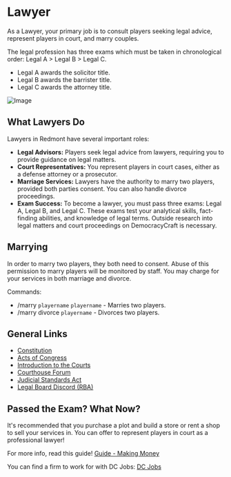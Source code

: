 # Lawyer

As a Lawyer, your primary job is to consult players seeking legal advice, represent players in court, and marry couples.

The legal profession has three exams which must be taken in chronological order: Legal A > Legal B > Legal C.
- Legal A awards the solicitor title.
- Legal B awards the barrister title.
- Legal C awards the attorney title.

![Image](https://cdn.discordapp.com/attachments/838356841217916989/1165966257577787442/2022-07-30_22.png?ex=6548c5b2&is=653650b2&hm=f7a41fc449de88b7124c5814d1e0b44dda3e554a8175326a6a132cf63cd5028d&)

## What Lawyers Do

Lawyers in Redmont have several important roles:
- **Legal Advisors:** Players seek legal advice from lawyers, requiring you to provide guidance on legal matters.
- **Court Representatives:** You represent players in court cases, either as a defense attorney or a prosecutor.
- **Marriage Services:** Lawyers have the authority to marry two players, provided both parties consent. You can also handle divorce proceedings.
- **Exam Success:** To become a lawyer, you must pass three exams: Legal A, Legal B, and Legal C. These exams test your analytical skills, fact-finding abilities, and knowledge of legal terms. Outside research into legal matters and court proceedings on DemocracyCraft is necessary.

## Marrying

In order to marry two players, they both need to consent. Abuse of this permission to marry players will be monitored by staff. You may charge for your services in both marriage and divorce.

Commands:
- /marry ``playername`` ``playername`` - Marries two players.
- /marry divorce ``playername`` - Divorces two players.

## General Links

- [Constitution](https://democracycraft.net/threads/constitution.6/)
- [Acts of Congress](https://democracycraft.net/forums/acts-of-congress.36/)
- [Introduction to the Courts](https://www.democracycraft.net/threads/introduction-to-the-courts.6629/)
- [Courthouse Forum](https://democracycraft.net/forums/court.19/)
- [Judicial Standards Act](https://www.democracycraft.net/threads/judicial-standards-act.5868/)
- [Legal Board Discord (RBA)](https://discord.gg/U6gtx7Kqbh)

## Passed the Exam? What Now?

It's recommended that you purchase a plot and build a store or rent a shop to sell your services in. You can offer to represent players in court as a professional lawyer!

For more info, read this guide! [Guide - Making Money](https://democracycraft.net/threads/making-money.1410/)

You can find a firm to work for with DC Jobs: [DC Jobs](https://discord.gg/Q8rNjddjjh)
